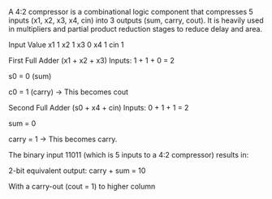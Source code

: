 A 4:2 compressor is a combinational logic component that compresses 5 inputs (x1, x2, x3, x4, cin) into 3 outputs (sum, carry, cout). It is heavily used in multipliers and partial product reduction stages to reduce delay and area.


Input	Value
x1	      1
x2	      1
x3	      0
x4	      1
cin	      1

First Full Adder (x1 + x2 + x3)
Inputs: 1 + 1 + 0 = 2

s0 = 0 (sum)

c0 = 1 (carry) → This becomes cout

Second Full Adder (s0 + x4 + cin)
Inputs: 0 + 1 + 1 = 2

sum = 0

carry = 1 → This becomes carry.

The binary input 11011 (which is 5 inputs to a 4:2 compressor) results in:

2-bit equivalent output: carry + sum = 10

With a carry-out (cout = 1) to higher column

